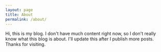```yaml
---
layout: page
title: About
permalink: /about/
---
```


Hi, this is my blog. I don't have much content right now, so I don't really know what this blog is about. I'll update
this after I publish more posts. Thanks for visiting.
